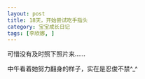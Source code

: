 ```yaml
---
layout: post
title: 18天，开始尝试吃手指头
category: 宝宝成长日记
tags: [李欣娜, ]
---
```

可惜没有及时照下照片来……

中午看着她努力翻身的样子，实在是忍俊不禁^_^